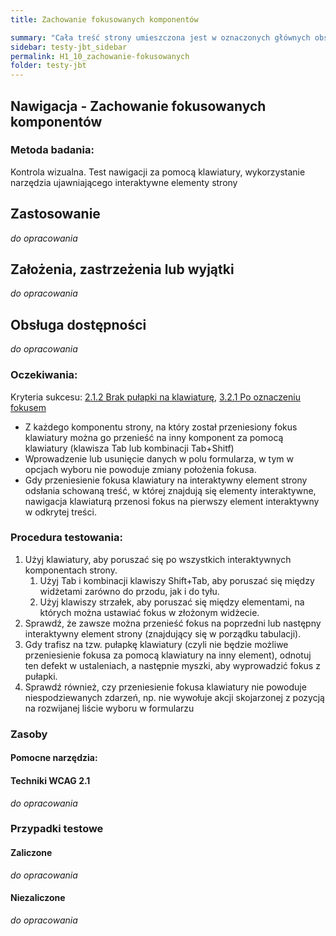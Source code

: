```yaml
---
title: Zachowanie fokusowanych komponentów

summary: "Cała treść strony umieszczona jest w oznaczonych głównych obszarach (punktach orientacyjnych)."
sidebar: testy-jbt_sidebar
permalink: H1_10_zachowanie-fokusowanych
folder: testy-jbt
---
```


## Nawigacja - Zachowanie fokusowanych komponentów

### Metoda badania: 
Kontrola wizualna. Test nawigacji za pomocą klawiatury, wykorzystanie narzędzia ujawniającego interaktywne elementy strony

## Zastosowanie
_do opracowania_
## Założenia, zastrzeżenia lub wyjątki
_do opracowania_

## Obsługa dostępności
_do opracowania_

### Oczekiwania:
Kryteria sukcesu: [2.1.2 Brak pułapki na klawiaturę](https://wcag.lepszyweb.pl/#no-keyboard-trap), [3.2.1 Po oznaczeniu fokusem](https://wcag.lepszyweb.pl/#on-focus)
-	Z każdego komponentu strony, na który został przeniesiony fokus klawiatury można go przenieść na inny komponent za pomocą klawiatury (klawisza Tab lub kombinacji Tab+Shitf)
-	Wprowadzenie lub usunięcie danych w polu formularza, w tym w opcjach wyboru nie powoduje zmiany położenia fokusa.
-	Gdy przeniesienie fokusa klawiatury na interaktywny element strony odsłania schowaną treść,  w której znajdują się elementy interaktywne, nawigacja klawiaturą przenosi fokus na pierwszy element interaktywny w odkrytej treści. 

### Procedura testowania:
1.	Użyj klawiatury, aby poruszać się po wszystkich interaktywnych komponentach strony.
    1.	Użyj Tab i kombinacji klawiszy Shift+Tab, aby poruszać się między widżetami zarówno do przodu, jak i do tyłu.
    2.	Użyj klawiszy strzałek, aby poruszać się między elementami, na których można ustawiać fokus w złożonym widżecie.
2.	Sprawdź, że zawsze można przenieść fokus na poprzedni lub następny interaktywny element strony (znajdujący się w porządku tabulacji).
3.	Gdy trafisz na tzw. pułapkę klawiatury (czyli nie będzie możliwe przeniesienie fokusa za pomocą klawiatury na inny element), odnotuj ten defekt w ustaleniach, a następnie myszki, aby wyprowadzić fokus z pułapki.
4.	Sprawdź również, czy przeniesienie fokusa klawiatury nie powoduje niespodziewanych zdarzeń, np. nie wywołuje akcji skojarzonej z pozycją na rozwijanej liście wyboru w formularzu    

### Zasoby

#### Pomocne narzędzia:

#### Techniki WCAG 2.1
_do opracowania_

### Przypadki testowe

#### Zaliczone
_do opracowania_

#### Niezaliczone
_do opracowania_ 






